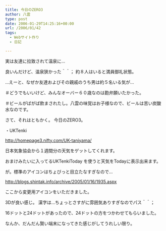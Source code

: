 ```yaml
---
title: 今日のZERO3
author: 八雲
type: post
date: 2006-01-29T14:25:16+00:00
url: /2006/01/42
tags:
  - Webサイト作り
  - 日記

---
```

実は友達に拉致されて温泉に…
  
良いんだけど、温泉狭かった＾＾； 約８人はいると満員御礼状態。
  
…えーと、なぜか友達およびその親戚のうち男は約５名いる気が…
  
＃どうでもいいけど、みんなオーバー６０歳なのは勘弁願いたかった。
  
＃ビールがばがば飲まされたし。八雲の味覚はお子様なので、ビールは苦い炭酸水なのです。

さて、それはともかく。 今日のZERO3。
  
・UKTenki
  
http://homepage3.nifty.com/UK-taniyama/
  
日本気象協会から１週間分の天気をゲットしてくれます。
  
おまけみたいに入ってるUKTenkiToday を使うと天気をTodayに表示出来ます。
  
が。標準のアイコンはちょびっと目立たなすぎなので…
  
http://blogs.shintak.info/archive/2005/01/16/1935.aspx
  
ここから変更用アイコンをいただきました。
  
3Dが良い感じ。 漢字は…ちょっとさすがに雰囲気ありすぎなのでパス＾＾；
  
16ドットと24ドットがあったので、24ドットの方をつかわせてもらいました。
  
なんか、だんだん賢い端末になってきた感じがしてうれしい限り。
